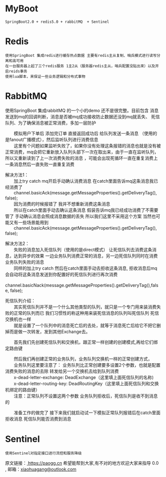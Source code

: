 # MyBoot
    SpringBoot2.0 + redis5.0 + rabbitMQ  + Sentinel

# Redis
    使用SpringBoot 集成redis进行缓存热点数据 主要有redis主从复制、哨兵模式进行读写分离和高可用 
    在一台服务器上起了三个redis服务 1主2从（服务器redis主从，哨兵配置没贴出来）以及开启reids事务
    使用lua脚本，来保证一些业务逻辑和分布式事物

# RabbitMQ
使用SpringBoot 集成rabbitMQ 的一个小的demo 还不是很完整。目前包含 消息发送到mq的回调判断，消息是否被mq成功接收防止数据还没到mq就丢失、 死信队列、为了确保消息被正常消费，多加一层防护<br/>

&emsp;&emsp;模拟用户下单后 添加完订单 直接返回成功后 给队列发送一条消息 （使用的是fanout广播模式），然后监听队列进行消费信息 <br/>
&emsp;&emsp;这里有个问题如果监听失败了，如果你没有处理这条报错的消息也就是没有被正常消费，mq会把它重新放入队列头部下一次在取出来，由于一直在监听队列，所以又重新读到了上一次消费失败的消息 ，可能会出现死循环一直在重复消费上一条消息然后一直失败一直重复消费

解决方法1：<br/>
&emsp;&emsp;加上try catch mq开启手动确认消费消息  在catch里面告诉mq这条消息我已经消费了<br/>
&emsp;&emsp;channel.basicAck(message.getMessageProperties().getDeliveryTag(), false);<br/>
&emsp;&emsp;因为消费的时候报错了 我并不想重新消费这条消息<br/>
&emsp;&emsp;所以在catch里面手动去确认这条消息 假装告诉mq我已经成功消费了不需要管了 手动确认消息会照成消息数据的丢失 所以我们这里不采用这个方案 当然也可能又有一些场景能用到<br/>
&emsp;&emsp;channel.basicAck(message.getMessageProperties().getDeliveryTag(), false);<br/>
  
解决方法2：<br/>
&emsp;&emsp;失败的消息加入死信队列（使用的是direct模式） 让死信队列去消费这条消息，达到异步的效果 一边业务队列消费正常的消息，另一边死信队列同时在消费业务队列失败的消息<br/>
&emsp;&emsp;同样的加上try catch 然后在catch里面手动去拒收这条消息, 拒收消息后mq会自动将这条消息发送到你配置好的死信队列进行再次消费 <br/>
&emsp;&emsp;channel.basicNack(message.getMessageProperties().getDeliveryTag(),false, false);
  
死信队列介绍：<br/>
   &emsp;&emsp;其实死信队列并不是一个什么其他类型的队列，就只是一个专门用来装消费失败的正常的队列而已 我们习惯性的称这种用来装死信消息的队列叫死信队列 死信交换机也一样<br/>
   &emsp;&emsp;就是设置了一个队列中的消息死亡后的去处，就等于消息死亡后给它不把它删掉而是做一次转发，发到其他Exchange去。<br/>
   
   &emsp;&emsp;首先我们先创建死信队列和交换机，跟正常一样创建的创建模式,再给它们绑定路由键<br/>
   
   &emsp;&emsp;然后我们再创建正常的业务队列，业务队列交换机一样的正常创建方式，<br/>
   &emsp;&emsp;业务队列这里要注意了： 业务队列比正常创建要多设置2个参数，也就是配置消费失败的消息的去除 转发给另一个交换机去给到队列消费<br/>
   &emsp;&emsp;x-dead-letter-exchange:	DeadExchange（这里填上面死信队列的名称)<br/>
   &emsp;&emsp;x-dead-letter-routing-key:	DeadRoutingKey（这里填上面死信队列和交换机绑定的路由键）<br/>
   &emsp;&emsp;注意：正常队列不设置这两个参数 业务队列拒收后，死信队列是收不到消息的<br/>
   
   &emsp;&emsp;准备工作的做完了 接下来我们就启动试一下模拟正常队列报错后在catch里面拒收消息 死信队列能否消费到消息<br/>
 
# Sentinel
    使用Sentinel对指定接口进行流控和服务降级
    
   原文链接：<a href="https://paogg.cn" target="_blank"> https://paogg.cn  </a>
   希望能帮到大家,有不对的地方欢迎大家来指导 0.0 , 邮箱：xiaohuagang@outlook.com

  
